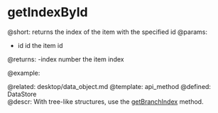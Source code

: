 getIndexById
=============

@short:
    returns the index of the item with the specified id
@params:
- id		id		the item id


@returns:
-index    number   the item index

@example:

@related:
	desktop/data_object.md
@template:	api_method
@defined:	DataStore	
@descr: With tree-like structures, use the [getBranchIndex](api/link/ui.tree_getbranchindex.md) method. 


